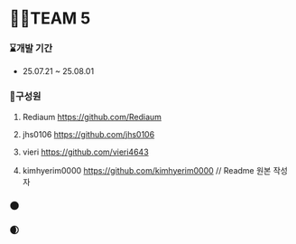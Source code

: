 # 🧑‍💻TEAM 5
### ⌛개발 기간
- 25.07.21 ~ 25.08.01

### 🕺구성원
1. Rediaum          <https://github.com/Rediaum>

2. jhs0106        <https://github.com/jhs0106>

3. vieri          <https://github.com/vieri4643>

4. kimhyerim0000  <https://github.com/kimhyerim0000> // Readme 원본 작성자



### 🌑



### 🌒
